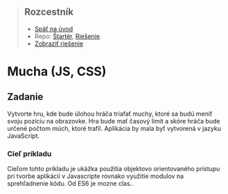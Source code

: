 <div class="hidden">

> ## Rozcestník
> - [Späť na úvod](../../README.md)
> - Repo: [Štartér](/../../tree/main/js-a-css/fly), [Riešenie](/../../tree/solution/js-a-css/fly).
> - [Zobraziť riešenie](riesenie.md)

</div>

# Mucha (JS, CSS)

## Zadanie

Vytvorte hru, kde bude úlohou hráča triafať muchy, ktoré sa budú meniť svoju pozíciu na obrazovke. Hra bude mať časový
limit a skóre hráča bude určené počtom múch, ktoré trafíl. Aplikácia by mala byť vytvorená v jazyku JavaScript.

### Cieľ príkladu

Cieľom tohto príkladu je ukážka použitia objektovo orientovaného prístupu pri tvorbe aplikácií v Javascripte rovnako
využitie modulov na sprehľadnenie kódu. Od ES6 je mozne clas..